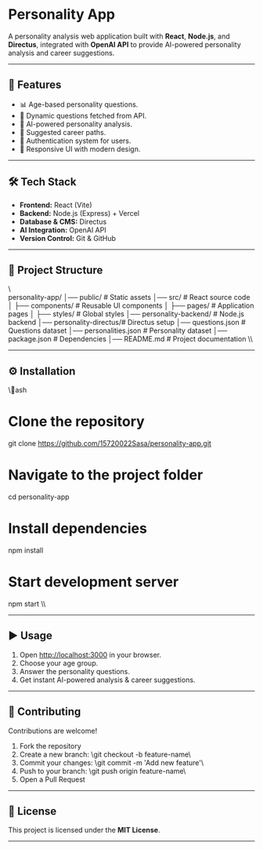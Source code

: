 ﻿# Personality App

A personality analysis web application built with **React**, **Node.js**, and **Directus**, integrated with **OpenAI API** to provide AI-powered personality analysis and career suggestions.  

---

## 🚀 Features
- 📊 Age-based personality questions.
- 🔄 Dynamic questions fetched from API.
- 🧠 AI-powered personality analysis.
- 💼 Suggested career paths.
- 🔐 Authentication system for users.
- 🎨 Responsive UI with modern design.

---

## 🛠️ Tech Stack
- **Frontend:** React (Vite)
- **Backend:** Node.js (Express) + Vercel
- **Database & CMS:** Directus
- **AI Integration:** OpenAI API
- **Version Control:** Git & GitHub

---

## 📂 Project Structure
\\\
personality-app/
│── public/              # Static assets
│── src/                 # React source code
│   ├── components/      # Reusable UI components
│   ├── pages/           # Application pages
│   ├── styles/          # Global styles
│── personality-backend/ # Node.js backend
│── personality-directus/# Directus setup
│── questions.json       # Questions dataset
│── personalities.json   # Personality dataset
│── package.json         # Dependencies
│── README.md            # Project documentation
\\\

---

## ⚙️ Installation
\\\ash
# Clone the repository
git clone https://github.com/15720022Sasa/personality-app.git

# Navigate to the project folder
cd personality-app

# Install dependencies
npm install

# Start development server
npm start
\\\

---

## ▶️ Usage
1. Open [http://localhost:3000](http://localhost:3000) in your browser.  
2. Choose your age group.  
3. Answer the personality questions.  
4. Get instant AI-powered analysis & career suggestions.  

---

## 🤝 Contributing
Contributions are welcome!  
1. Fork the repository  
2. Create a new branch: \git checkout -b feature-name\  
3. Commit your changes: \git commit -m 'Add new feature'\  
4. Push to your branch: \git push origin feature-name\  
5. Open a Pull Request  

---

## 📜 License
This project is licensed under the **MIT License**.  

---

